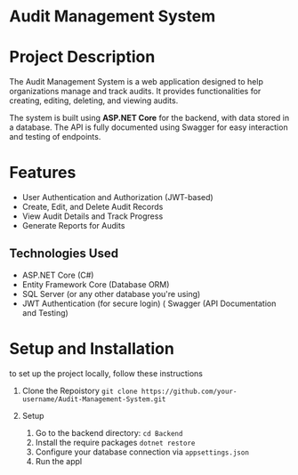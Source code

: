 # Audit Management System
# Project Description
The Audit Management System is a web application designed to help organizations manage and track audits. It provides functionalities for creating, editing, deleting, and viewing audits.

The system is built using **ASP.NET Core** for the backend, with data stored in a database. The API is fully documented using Swagger for easy interaction and testing of endpoints.



# Features 
* User Authentication and Authorization (JWT-based)
* Create, Edit, and Delete Audit Records
* View Audit Details and Track Progress
* Generate Reports for Audits
## Technologies Used
* ASP.NET Core (C#)
* Entity Framework Core (Database ORM)
* SQL Server (or any other database you're using)
* JWT Authentication (for secure login)
( Swagger (API Documentation and Testing)

# Setup and Installation
to set up the project locally, follow these instructions

1. Clone the Repoistory
   ```git clone https://github.com/your-username/Audit-Management-System.git```

3. Setup
   1. Go to the backend directory:
      ```cd Backend```
   2. Install the require packages
      ```dotnet restore``` 
   5. Configure your database connection via `appsettings.json`
   6. Run the appl
